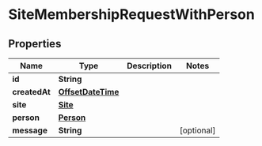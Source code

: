 
# SiteMembershipRequestWithPerson

## Properties
Name | Type | Description | Notes
------------ | ------------- | ------------- | -------------
**id** | **String** |  | 
**createdAt** | [**OffsetDateTime**](OffsetDateTime.md) |  | 
**site** | [**Site**](Site.md) |  | 
**person** | [**Person**](Person.md) |  | 
**message** | **String** |  |  [optional]



